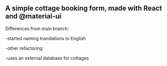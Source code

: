 ## A simple cottage booking form, made with React and @material-ui

Differences from main branch:

-started naming translations to English

-other refactoring

-uses an external database for cottages
